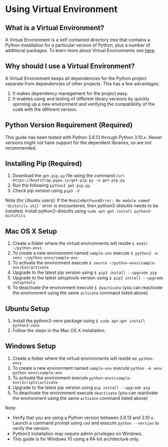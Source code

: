 # Using Virtual Environment

## What is a Virtual Environment?

A Virtual Environment is a self contained directory tree that contains a Python
installation for a particular version of Python, plus a number of additional
packages. To learn more about Virtual Environments see
[here](https://docs.python.org/3/library/venv.html).

## Why should I use a Virtual Environment?

A Virtual Environment keeps all dependencies for the Python project separate
from dependencies of other projects. This has a few advantages:

1. It makes dependency management for the project easy.
1. It enables using and testing of different library versions by quickly
   spinning up a new environment and verifying the compatibility of the code
   with the different version.

## Python Version Requirement (Required)
This guide has been tested with Python 3.8.13 through Python 3.10.x. Newer versions might not
have support for the dependent libraries, so are not recommended.

## Installing Pip (Required)

1. Download the `get-pip.py` file using the command
   `curl https://bootstrap.pypa.io/get-pip.py -o get-pip.py`
1. Run the following `python3 get-pip.py`
1. Check pip version using `pip3 -V`

Note (for Ubuntu users): If the
`ModuleNotFoundError: No module named 'distutils.util'` error is encountered,
then python3-distutils needs to be installed. Install python3-distutils using
`sudo apt-get install python3-distutils`

## Mac OS X Setup

1. Create a folder where the virtual environments will reside
   `$ mkdir ~/python-envs`
1. To create a new environment named `sample-env` execute
   `$ python3 -m venv ~/python-envs/sample-env`
1. To activate the environment execute
   `$ source ~/python-envs/sample-env/bin/activate`
1. Upgrade to the latest pip version using `$ pip3 install --upgrade pip`
1. Upgrade to the latest setuptools version using
   `$ pip3 install --upgrade setuptools`
1. To deactivate the environment execute `$ deactivate` (you can reactivate the
   environment using the same `activate` command listed above)

## Ubuntu Setup

1. Install the python3-venv package using `$ sudo apt-get install python3-venv`
1. Follow the steps in the Mac OS X installation.

## Windows Setup

1. Create a folder where the virtual environments will reside `md python-envs`
1. To create a new environment named `sample-env` execute
   `python -m venv python-envs\sample-env`
1. To activate the environment execute `python-envs\sample-env\Scripts\activate`
1. Upgrade to the latest pip version using `pip install --upgrade pip`
1. To deactivate the environment execute `deactivate` (you can reactivate the
   environment using the same `activate` command listed above)

Note:
- Verify that you are using a Python version between 3.8.13 and 3.10.x. Launch a
  command prompt using `cmd` and execute `python --version` to verify the version.
- Python3 installation may require admin privileges on Windows.
- This guide is for Windows 10 using a 64-bit architecture only.
